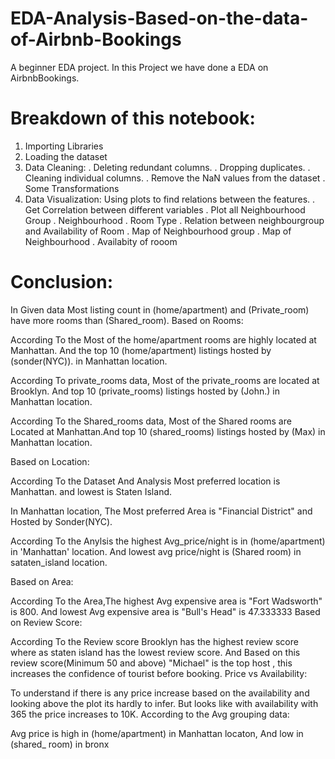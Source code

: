 # EDA-Analysis-Based-on-the-data-of-Airbnb-Bookings
A beginner EDA project. In this Project we have done a EDA on AirbnbBookings.
# Breakdown of this notebook:
1. Importing Libraries
2. Loading the dataset
3. Data Cleaning:
. Deleting redundant columns.
. Dropping duplicates.
. Cleaning individual columns.
. Remove the NaN values from the dataset
. Some Transformations
4. Data Visualization: Using plots to find relations between the features.
. Get Correlation between different variables
. Plot all Neighbourhood Group
. Neighbourhood
. Room Type
. Relation between neighbourgroup and Availability of Room
. Map of Neighbourhood group
. Map of Neighbourhood
. Availabity of rooom

# Conclusion:
In Given data Most listing count in (home/apartment) and (Private_room) have more rooms than (Shared_room).
Based on Rooms:

According To the Most of the home/apartment rooms are highly located at Manhattan. And the top 10 (home/apartment) listings hosted by (sonder(NYC)). in Manhattan location.

According To private_rooms data, Most of the private_rooms are located at Brooklyn. And top 10 (private_rooms) listings hosted by (John.) in Manhattan location.

According To the Shared_rooms data, Most of the Shared rooms are Located at Manhattan.And top 10 (shared_rooms) listings hosted by (Max) in Manhattan location.

Based on Location:

According To the Dataset And Analysis Most preferred location is Manhattan. and lowest is Staten Island.

In Manhattan location, The Most preferred Area is "Financial District" and Hosted by Sonder(NYC).

According To the Anylsis the highest Avg_price/night is in (home/apartment) in 'Manhattan' location. And lowest avg price/night is (Shared room) in sataten_island location.

Based on Area:

According To the Area,The highest Avg expensive area is "Fort Wadsworth" is 800. And lowest Avg expensive area is "Bull's Head" is 47.333333
Based on Review Score:

According To the Review score Brooklyn has the highest review score where as staten island has the lowest review score. And Based on this review score(Minimum 50 and above) "Michael" is the top host , this increases the confidence of tourist before booking.
Price vs Availability:

To understand if there is any price increase based on the availability and looking above the plot its hardly to infer. But looks like with availability with 365 the price increases to 10K.
According to the Avg grouping data:

Avg price is high in (home/apartment) in Manhattan locaton, And low in (shared_ room) in bronx


